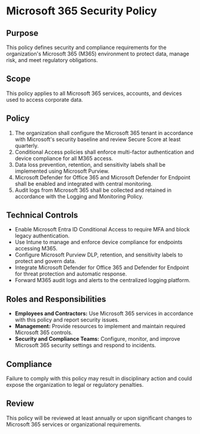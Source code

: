 # Microsoft 365 Security Policy

## Purpose

This policy defines security and compliance requirements for the organization's Microsoft 365 (M365) environment to protect data, manage risk, and meet regulatory obligations.

## Scope

This policy applies to all Microsoft 365 services, accounts, and devices used to access corporate data.

## Policy

1. The organization shall configure the Microsoft 365 tenant in accordance with Microsoft's security baseline and review Secure Score at least quarterly.
2. Conditional Access policies shall enforce multi-factor authentication and device compliance for all M365 access.
3. Data loss prevention, retention, and sensitivity labels shall be implemented using Microsoft Purview.
4. Microsoft Defender for Office 365 and Microsoft Defender for Endpoint shall be enabled and integrated with central monitoring.
5. Audit logs from Microsoft 365 shall be collected and retained in accordance with the Logging and Monitoring Policy.

## Technical Controls

- Enable Microsoft Entra ID Conditional Access to require MFA and block legacy authentication.
- Use Intune to manage and enforce device compliance for endpoints accessing M365.
- Configure Microsoft Purview DLP, retention, and sensitivity labels to protect and govern data.
- Integrate Microsoft Defender for Office 365 and Defender for Endpoint for threat protection and automatic response.
- Forward M365 audit logs and alerts to the centralized logging platform.

## Roles and Responsibilities

- **Employees and Contractors:** Use Microsoft 365 services in accordance with this policy and report security issues.
- **Management:** Provide resources to implement and maintain required Microsoft 365 controls.
- **Security and Compliance Teams:** Configure, monitor, and improve Microsoft 365 security settings and respond to incidents.

## Compliance

Failure to comply with this policy may result in disciplinary action and could expose the organization to legal or regulatory penalties.

## Review

This policy will be reviewed at least annually or upon significant changes to Microsoft 365 services or organizational requirements.

